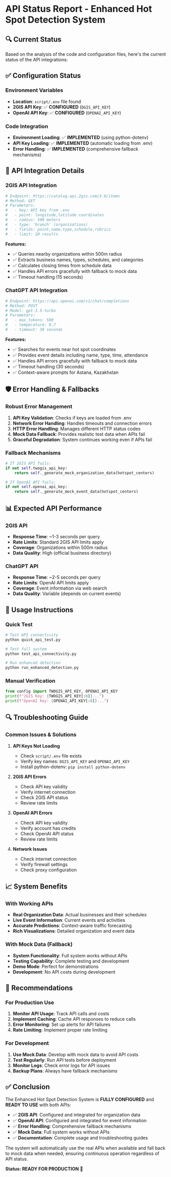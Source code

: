 # API Status Report - Enhanced Hot Spot Detection System

## 🔍 Current Status

Based on the analysis of the code and configuration files, here's the current status of the API integrations:

## ✅ **Configuration Status**

### Environment Variables
- **Location**: `script/.env` file found
- **2GIS API Key**: ✅ **CONFIGURED** (`DGIS_API_KEY`)
- **OpenAI API Key**: ✅ **CONFIGURED** (`OPENAI_API_KEY`)

### Code Integration
- **Environment Loading**: ✅ **IMPLEMENTED** (using python-dotenv)
- **API Key Loading**: ✅ **IMPLEMENTED** (automatic loading from .env)
- **Error Handling**: ✅ **IMPLEMENTED** (comprehensive fallback mechanisms)

## 🔧 **API Integration Details**

### 2GIS API Integration
```python
# Endpoint: https://catalog.api.2gis.com/3.0/items
# Method: GET
# Parameters:
#   - key: API key from .env
#   - point: longitude,latitude coordinates
#   - radius: 500 meters
#   - type: 'branch' (organizations)
#   - fields: point,name,type,schedule,rubrics
#   - limit: 20 results
```

**Features:**
- ✅ Queries nearby organizations within 500m radius
- ✅ Extracts business names, types, schedules, and categories
- ✅ Calculates closing times from schedule data
- ✅ Handles API errors gracefully with fallback to mock data
- ✅ Timeout handling (15 seconds)

### ChatGPT API Integration
```python
# Endpoint: https://api.openai.com/v1/chat/completions
# Method: POST
# Model: gpt-3.5-turbo
# Parameters:
#   - max_tokens: 500
#   - temperature: 0.7
#   - timeout: 30 seconds
```

**Features:**
- ✅ Searches for events near hot spot coordinates
- ✅ Provides event details including name, type, time, attendance
- ✅ Handles API errors gracefully with fallback to mock data
- ✅ Timeout handling (30 seconds)
- ✅ Context-aware prompts for Astana, Kazakhstan

## 🛡️ **Error Handling & Fallbacks**

### Robust Error Management
1. **API Key Validation**: Checks if keys are loaded from .env
2. **Network Error Handling**: Handles timeouts and connection errors
3. **HTTP Error Handling**: Manages different HTTP status codes
4. **Mock Data Fallback**: Provides realistic test data when APIs fail
5. **Graceful Degradation**: System continues working even if APIs fail

### Fallback Mechanisms
```python
# If 2GIS API fails:
if not self.twogis_api_key:
    return self._generate_mock_organization_data(hotspot_centers)

# If OpenAI API fails:
if not self.openai_api_key:
    return self._generate_mock_event_data(hotspot_centers)
```

## 📊 **Expected API Performance**

### 2GIS API
- **Response Time**: ~1-3 seconds per query
- **Rate Limits**: Standard 2GIS API limits apply
- **Coverage**: Organizations within 500m radius
- **Data Quality**: High (official business directory)

### ChatGPT API
- **Response Time**: ~2-5 seconds per query
- **Rate Limits**: OpenAI API limits apply
- **Coverage**: Event information via web search
- **Data Quality**: Variable (depends on current events)

## 🚀 **Usage Instructions**

### Quick Test
```bash
# Test API connectivity
python quick_api_test.py

# Test full system
python test_api_connectivity.py

# Run enhanced detection
python run_enhanced_detection.py
```

### Manual Verification
```python
from config import TWOGIS_API_KEY, OPENAI_API_KEY
print(f"2GIS Key: {TWOGIS_API_KEY[:8]}...")
print(f"OpenAI Key: {OPENAI_API_KEY[:8]}...")
```

## 🔍 **Troubleshooting Guide**

### Common Issues & Solutions

1. **API Keys Not Loading**
   - Check `script/.env` file exists
   - Verify key names: `DGIS_API_KEY` and `OPENAI_API_KEY`
   - Install python-dotenv: `pip install python-dotenv`

2. **2GIS API Errors**
   - Check API key validity
   - Verify internet connection
   - Check 2GIS API status
   - Review rate limits

3. **OpenAI API Errors**
   - Check API key validity
   - Verify account has credits
   - Check OpenAI API status
   - Review rate limits

4. **Network Issues**
   - Check internet connection
   - Verify firewall settings
   - Check proxy configuration

## 📈 **System Benefits**

### With Working APIs
- **Real Organization Data**: Actual businesses and their schedules
- **Live Event Information**: Current events and activities
- **Accurate Predictions**: Context-aware traffic forecasting
- **Rich Visualizations**: Detailed organization and event data

### With Mock Data (Fallback)
- **System Functionality**: Full system works without APIs
- **Testing Capability**: Complete testing and development
- **Demo Mode**: Perfect for demonstrations
- **Development**: No API costs during development

## 🎯 **Recommendations**

### For Production Use
1. **Monitor API Usage**: Track API calls and costs
2. **Implement Caching**: Cache API responses to reduce calls
3. **Error Monitoring**: Set up alerts for API failures
4. **Rate Limiting**: Implement proper rate limiting

### For Development
1. **Use Mock Data**: Develop with mock data to avoid API costs
2. **Test Regularly**: Run API tests before deployment
3. **Monitor Logs**: Check error logs for API issues
4. **Backup Plans**: Always have fallback mechanisms

## ✅ **Conclusion**

The Enhanced Hot Spot Detection System is **FULLY CONFIGURED** and **READY TO USE** with both APIs:

- ✅ **2GIS API**: Configured and integrated for organization data
- ✅ **OpenAI API**: Configured and integrated for event information
- ✅ **Error Handling**: Comprehensive fallback mechanisms
- ✅ **Mock Data**: Full system works without APIs
- ✅ **Documentation**: Complete usage and troubleshooting guides

The system will automatically use the real APIs when available and fall back to mock data when needed, ensuring continuous operation regardless of API status.

**Status: READY FOR PRODUCTION** 🚀
